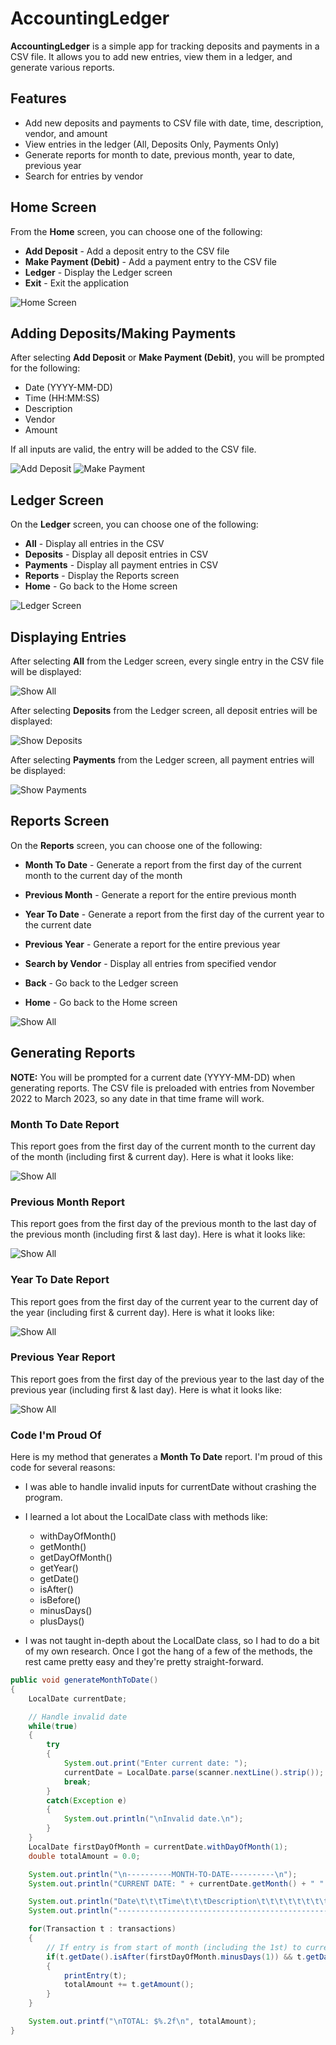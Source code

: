 # AccountingLedger

**AccountingLedger** is a simple app for tracking deposits and payments in a CSV file.
It allows you to add new entries, view them in a ledger, and generate various reports.

## Features
- Add new deposits and payments to CSV file with date, time, description, vendor, and amount
- View entries in the ledger (All, Deposits Only, Payments Only)
- Generate reports for month to date, previous month, year to date, previous year
- Search for entries by vendor

## Home Screen
From the **Home** screen, you can choose one of the following:
- **Add Deposit** - Add a deposit entry to the CSV file
- **Make Payment (Debit)** - Add a payment entry to the CSV file
- **Ledger** - Display the Ledger screen
- **Exit** - Exit the application

![Home Screen](images/homeScreen.png)

## Adding Deposits/Making Payments
After selecting **Add Deposit** or **Make Payment (Debit)**, you will be prompted for the following:
- Date (YYYY-MM-DD)
- Time (HH:MM:SS)
- Description
- Vendor
- Amount

If all inputs are valid, the entry will be added to the CSV file.

![Add Deposit](images/addDeposit.png)
![Make Payment](images/makePayment.png)

## Ledger Screen
On the **Ledger** screen, you can choose one of the following:
- **All** - Display all entries in the CSV
- **Deposits** - Display all deposit entries in CSV
- **Payments** - Display all payment entries in CSV
- **Reports** - Display the Reports screen
- **Home** - Go back to the Home screen

![Ledger Screen](images/ledgerScreen.png)

## Displaying Entries
After selecting **All** from the Ledger screen, every single entry in the CSV file will be displayed:

![Show All](images/showAll.png)

After selecting **Deposits** from the Ledger screen, all deposit entries will be displayed:

![Show Deposits](images/showDeposits.png)

After selecting **Payments** from the Ledger screen, all payment entries will be displayed:

![Show Payments](images/showPayments.png)

## Reports Screen
On the **Reports** screen, you can choose one of the following:
- **Month To Date** - Generate a report from the first day of the current month to the current day of the month


- **Previous Month** - Generate a report for the entire previous month


- **Year To Date** - Generate a report from the first day of the current year to the current date


- **Previous Year** - Generate a report for the entire previous year


- **Search by Vendor** - Display all entries from specified vendor


- **Back** - Go back to the Ledger screen


- **Home** - Go back to the Home screen

![Show All](images/reportsScreen.png)

## Generating Reports
**NOTE:** You will be prompted for a current date (YYYY-MM-DD) when generating reports.
The CSV file is preloaded with entries from November 2022 to March 2023, so any date in that time frame will work.

### Month To Date Report
This report goes from the first day of the current month to the current day of the month (including first & current day).
Here is what it looks like:

![Show All](images/monthToDate.png)

### Previous Month Report
This report goes from the first day of the previous month to the last day of the previous month (including first & last day).
Here is what it looks like:

![Show All](images/prevMonth.png)

### Year To Date Report
This report goes from the first day of the current year to the current day of the year (including first & current day).
Here is what it looks like:

![Show All](images/yearToDate.png)

### Previous Year Report
This report goes from the first day of the previous year to the last day of the previous year (including first & last day).
Here is what it looks like:

![Show All](images/prevYear.png)

### Code I'm Proud Of
Here is my method that generates a **Month To Date** report.
I'm proud of this code for several reasons:

- I was able to handle invalid inputs for currentDate without crashing the program.


- I learned a lot about the LocalDate class with methods like:
  - withDayOfMonth()
  - getMonth()
  - getDayOfMonth()
  - getYear()
  - getDate()
  - isAfter()
  - isBefore()
  - minusDays()
  - plusDays()


- I was not taught in-depth about the LocalDate class, so I had to do a bit of my own research.
Once I got the hang of a few of the methods, the rest came pretty easy and they're pretty straight-forward.

```java
public void generateMonthToDate()
{
    LocalDate currentDate;

    // Handle invalid date
    while(true)
    {
        try
        {
            System.out.print("Enter current date: ");
            currentDate = LocalDate.parse(scanner.nextLine().strip());
            break;
        }
        catch(Exception e)
        {
            System.out.println("\nInvalid date.\n");
        }
    }
    LocalDate firstDayOfMonth = currentDate.withDayOfMonth(1);
    double totalAmount = 0.0;

    System.out.println("\n----------MONTH-TO-DATE----------\n");
    System.out.println("CURRENT DATE: " + currentDate.getMonth() + " " + currentDate.getDayOfMonth() + ", " + currentDate.getYear() + "\n");

    System.out.println("Date\t\t\tTime\t\t\tDescription\t\t\t\t\t\t\t\t Vendor\t\t\t\t\t  Amount");
    System.out.println("--------------------------------------------------------------------------------------------------------");

    for(Transaction t : transactions)
    {
        // If entry is from start of month (including the 1st) to current date (including current date)
        if(t.getDate().isAfter(firstDayOfMonth.minusDays(1)) && t.getDate().isBefore(currentDate.plusDays(1)))
        {
            printEntry(t);
            totalAmount += t.getAmount();
        }
    }

    System.out.printf("\nTOTAL: $%.2f\n", totalAmount);
}
```